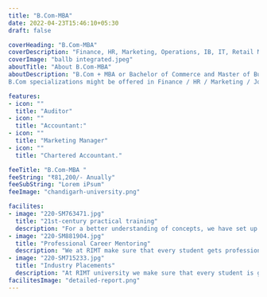 ```yaml
--- 
title: "B.Com-MBA"
date: 2022-04-23T15:46:10+05:30
draft: false

coverHeading: "B.Com-MBA"
coverDescription: "Finance, HR, Marketing, Operations, IB, IT, Retail Management, Hospital and Health Care Management, Strategy, and Entrepreneurship may all be available as B.Com. specialities."
coverImage: "ballb integrated.jpeg"
aboutTitle: "About B.Com-MBA"
aboutDescription: "B.Com + MBA or Bachelor of Commerce and Master of Business Administration is a five years integrated degree course offering both Bachelor’s and Master’s degrees in the course. B.Com MBA integrated course is an ideal choice for management education aspirants. This integrated course will help candidates pick up both commerce and management skills together.
B.Com specializations might be offered in Finance / HR / Marketing / Journalism / Agriculture / Fashion and Tourism / IB / IT / Retail Management / Hospital and Health Care Management / Strategy Management / Entrepreneurship / Business Analytics / Banking and Financial Services / E-Commerce are likewise offered."

features:
- icon: ""
  title: "Auditor"
- icon: ""
  title: "Accountant:"
- icon: ""
  title: "Marketing Manager"
- icon: ""
  title: "Chartered Accountant."

feeTitle: "B.Com-MBA "
feeString: "₹81,200/- Anually"
feeSubString: "Lorem iPsum"
feeImage: "chandigarh-university.png"

facilites:
- image: "220-SM763471.jpg"
  title: "21st-century practical training"
  description: "For a better understanding of concepts, we have set up advanced 21st-century tools equipped with advanced training methods so that students can learn every concept practically in a better way."
- image: "220-SM881904.jpg"
  title: "Professional Career Mentoring"
  description: "We at RIMT make sure that every student gets professional career mentoring from the industry experts to set career targets & for this we have created a career & placement cell too."
- image: "220-SM715233.jpg"
  title: "Industry Placements"
  description: "At RIMT university we make sure that every student is getting placed, each year more than 500 companies visit the campus of RIMT to hire our brightest of the talents"
facilitesImage: "detailed-report.png"
---
```


